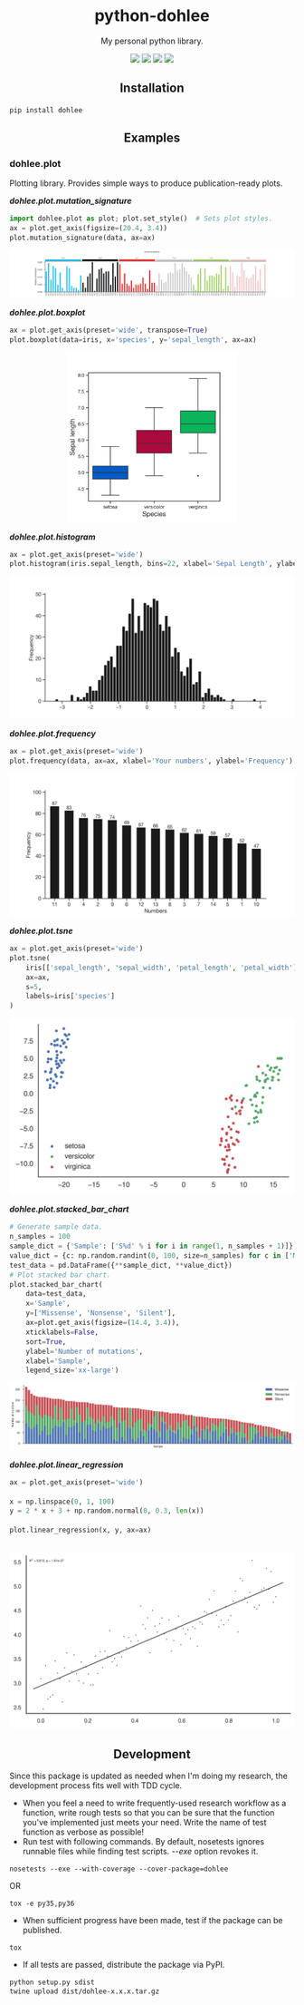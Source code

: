 <h1 align="center">python-dohlee</h1>
<p align="center">My personal python library.</p>
<p align="center">
  <a href="https://readthedocs.org/projects/python-dohlee"><img src="https://readthedocs.org/projects/python-dohlee/badge/?style=flat" /></a>
  <a href="https://pypi.python.org/pypi/dohlee"><img src="https://img.shields.io/pypi/v/dohlee.svg" /></a>
  <a href="https://travis-ci.org/dohlee/python-dohlee"><img src="https://travis-ci.org/dohlee/python-dohlee.svg?branch=develop" /></a>
  <a href="https://coveralls.io/r/dohlee/python-dohlee"><img src="https://coveralls.io/repos/dohlee/python-dohlee/badge.svg?branch=develop&service=github" /></a>
</p>

<h2 align="center">Installation</h2>

```
pip install dohlee
```

<h2 align="center">Examples</h2>

### dohlee.plot

Plotting library. Provides simple ways to produce publication-ready plots.

***dohlee.plot.mutation_signature***
```python
import dohlee.plot as plot; plot.set_style()  # Sets plot styles.
ax = plot.get_axis(figsize=(20.4, 3.4))
plot.mutation_signature(data, ax=ax)
```

![mutation_signature](img/mutation_signature.png)

***dohlee.plot.boxplot***
```python
ax = plot.get_axis(preset='wide', transpose=True)
plot.boxplot(data=iris, x='species', y='sepal_length', ax=ax)
```

<p align='center'><img src='img/boxplot.png' width="300" height="300"/></p>

***dohlee.plot.histogram***
```python
ax = plot.get_axis(preset='wide')
plot.histogram(iris.sepal_length, bins=22, xlabel='Sepal Length', ylabel='Frequency', ax=ax)
```

<p align='center'><img src='img/histogram.png' /></p>

***dohlee.plot.frequency***
```python
ax = plot.get_axis(preset='wide')
plot.frequency(data, ax=ax, xlabel='Your numbers', ylabel='Frequency')
```

<p align='center'><img src='img/frequency.png'></p>

***dohlee.plot.tsne***
```python
ax = plot.get_axis(preset='wide')
plot.tsne(
    iris[['sepal_length', 'sepal_width', 'petal_length', 'petal_width']],
    ax=ax,
    s=5,
    labels=iris['species']
)
```
<p align='center'><img src='img/tsne.png'></p>

***dohlee.plot.stacked_bar_chart***
```python
# Generate sample data.
n_samples = 100
sample_dict = {'Sample': ['S%d' % i for i in range(1, n_samples + 1)]}
value_dict = {c: np.random.randint(0, 100, size=n_samples) for c in ['Missense', 'Nonsense', 'Silent']}
test_data = pd.DataFrame({**sample_dict, **value_dict})
# Plot stacked bar chart.
plot.stacked_bar_chart(
    data=test_data,          
    x='Sample',
    y=['Missense', 'Nonsense', 'Silent'],
    ax=plot.get_axis(figsize=(14.4, 3.4)),
    xticklabels=False,
    sort=True,
    ylabel='Number of mutations',
    xlabel='Sample',
    legend_size='xx-large')
```
<p align='center'><img src='img/stacked_bar_chart.png'></p>

***dohlee.plot.linear_regression***
```python
ax = plot.get_axis(preset='wide')

x = np.linspace(0, 1, 100)
y = 2 * x + 3 + np.random.normal(0, 0.3, len(x))

plot.linear_regression(x, y, ax=ax)
```
<h2 align='center'><img src='img/linear_regression.png' /></h2>

<h2 align='center'>Development</h2>

Since this package is updated as needed when I'm doing my research, the development process fits well with TDD cycle.
- When you feel a need to write frequently-used research workflow as a function, write rough tests so that you can be sure that the function you've implemented just meets your need. Write the name of test function as verbose as possible!
-  Run test with following commands. By default, nosetests ignores runnable files while finding test scripts. *--exe* option revokes it.
```shell
nosetests --exe --with-coverage --cover-package=dohlee
```
OR
```shell
tox -e py35,py36
```
- When sufficient progress have been made, test if the package can be published.
```shell
tox
```
- If all tests are passed, distribute the package via PyPI.
```shell
python setup.py sdist
twine upload dist/dohlee-x.x.x.tar.gz
```
